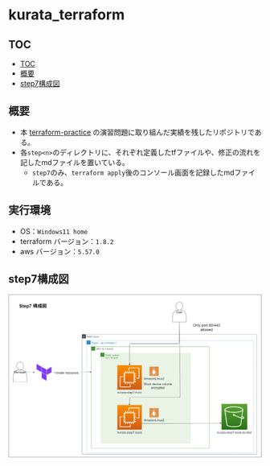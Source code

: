 # kurata_terraform

## TOC
- [TOC](#toc)
- [概要](#概要)
- [step7構成図](#step7構成図)

## 概要
- 本 [terraform-practice](https://github.com/cnc4e/terraform-practice) の演習問題に取り組んだ実績を残したリポジトリである。
- 各`step<n>`のディレクトリに、それぞれ定義したtfファイルや、修正の流れを記したmdファイルを置いている。
  - `step7`のみ、`terraform apply`後のコンソール画面を記録したmdファイルである。

## 実行環境
- OS：`Windows11 home`
- terraform バージョン：`1.8.2`
- aws バージョン：`5.57.0`

## step7構成図
![構成図](./diagram/step7-構成図.png)
